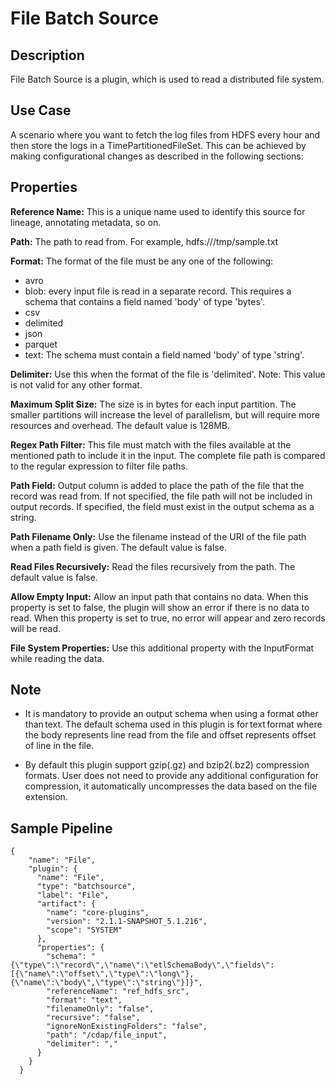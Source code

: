 # File Batch Source

## Description

File Batch Source is a plugin, which is used to read a distributed file system.

## Use Case

A scenario where you want to fetch the log files from HDFS every hour and then store the logs in a TimePartitionedFileSet. This can be achieved by making configurational changes as described in the following sections:


## Properties

**Reference Name:** This is a unique name used to identify this source for lineage, annotating metadata, so on.

**Path:** The path to read from. For example, hdfs:///tmp/sample.txt

**Format:** The format of the file must be any one of the following:
- avro
- blob: every input file is read in a separate record. This requires a schema that contains a field named 'body' of type 'bytes'.
- csv
- delimited
- json
- parquet
- text: The schema must contain a field named 'body' of type 'string'.

**Delimiter:** Use this when the format of the file is 'delimited'. Note: This value is not valid for any other format.

**Maximum Split Size:** The size is in bytes for each input partition.
The smaller partitions will increase the level of parallelism, but will require more resources and overhead.
The default value is 128MB.

**Regex Path Filter:** This file must match with the files available at the mentioned path to include it in the input. The complete 
file path is compared to the regular expression to filter file paths.

**Path Field:** Output column is added to place the path of the file that the record was read from.
If not specified, the file path will not be included in output records.
If specified, the field must exist in the output schema as a string.

**Path Filename Only:** Use the filename instead of the URI of the file path when a path field is given.
The default value is false.

**Read Files Recursively:** Read the files recursively from the path. The default value is false.

**Allow Empty Input:** Allow an input path that contains no data. When this property is set to false, the plugin
will show an error if there is no data to read. When this property is set to true, no error will appear and zero records will be read.

**File System Properties:** Use this additional property with the InputFormat while reading the data.

## Note

- It is mandatory to provide an output schema when using a format other than text. The default schema used in this plugin is for text format where the body represents line read from the file and offset represents offset of line in the file. 

- By default this plugin support gzip(.gz) and bzip2(.bz2) compression formats. User does not need to provide any additional configuration for compression, it automatically uncompresses the data based on the file extension.


## Sample Pipeline

    {
        "name": "File",
        "plugin": {
          "name": "File",
          "type": "batchsource",
          "label": "File",
          "artifact": {
            "name": "core-plugins",
            "version": "2.1.1-SNAPSHOT_5.1.216",
            "scope": "SYSTEM"
          },
          "properties": {
            "schema": "{\"type\":\"record\",\"name\":\"etlSchemaBody\",\"fields\":[{\"name\":\"offset\",\"type\":\"long\"},{\"name\":\"body\",\"type\":\"string\"}]}",
            "referenceName": "ref_hdfs_src",
            "format": "text",
            "filenameOnly": "false",
            "recursive": "false",
            "ignoreNonExistingFolders": "false",
            "path": "/cdap/file_input",
            "delimiter": ","
          }
        }
      }
